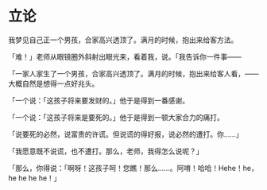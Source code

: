 # 立论

我梦见自己正一个男孩，合家高兴透顶了。满月的时候，抱出来给客方法。

「难！」老师从眼镜圈外斜射出眼光来，看着我，说。「我告诉你一件事——

「一家人家生了一个男孩，合家高兴透顶了。满月的时候，抱出来给客人看，——大概自然是想得一点好兆头。

「一个说：「这孩子将来要发财的。」他于是得到一番感谢。

「一个说：「这孩子将来是要死的。」他于是得到一顿大家合力的痛打。

「说要死的必然，说富贵的许谎。但说谎的得好报，说必然的遭打。你……」

「我愿意既不说谎，也不遭打。那么，老师，我得怎么说呢？」

「那么，你得说：「啊呀！这孩子呵！您瞧！那么……。阿唷！哈哈！Hehe！he，he he he he！」
